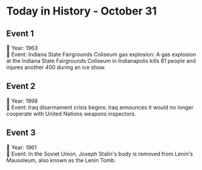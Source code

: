 # Today in History - October 31

## Event 1
📅 Year: 1963  
📝 Event: Indiana State Fairgrounds Coliseum gas explosion: A gas explosion at the Indiana State Fairgrounds Coliseum in Indianapolis kills 81 people and injures another 400 during an ice show.

## Event 2
📅 Year: 1998  
📝 Event: Iraq disarmament crisis begins: Iraq announces it would no longer cooperate with United Nations weapons inspectors.

## Event 3
📅 Year: 1961  
📝 Event: In the Soviet Union, Joseph Stalin's body is removed from Lenin's Mausoleum, also known as the Lenin Tomb.

